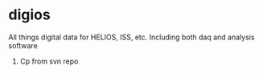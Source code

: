 # digios
All things digital data for HELIOS, ISS, etc. Including both daq and analysis software
1) Cp from svn repo